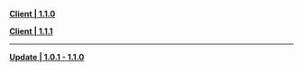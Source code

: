 **[Client | 1.1.0](https://autopatchcnws.yuanshen.com/client_app/pc_mihoyo/20201111_bc67429d0c160eff/YuanShen_1.1.0.zip)**

**[Client | 1.1.1](https://autopatchcnws.yuanshen.com/client_app/pc_bilibili/20201111_9c7d3041605f7e18/YuanShen_1.1.1.zip)**

-----

**[Update | 1.0.1 - 1.1.0](https://autopatchcnws.yuanshen.com/client_app/update/hk4e_cn/7/1.0.1_1.1.0_diff_V57fzsBp.zip)**

